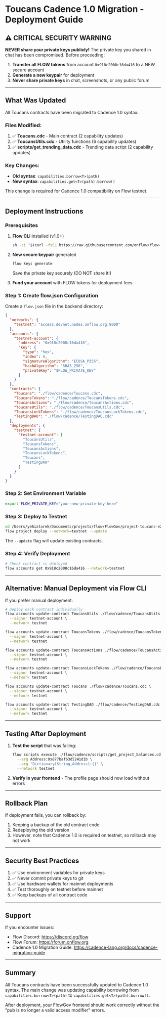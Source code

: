 # Toucans Cadence 1.0 Migration - Deployment Guide

## ⚠️ CRITICAL SECURITY WARNING

**NEVER share your private keys publicly!** The private key you shared in chat has been compromised. Before proceeding:

1. **Transfer all FLOW tokens** from account `0x918c2008c16da416` to a NEW secure account
2. **Generate a new keypair** for deployment
3. **Never share private keys** in chat, screenshots, or any public forum

---

## What Was Updated

All Toucans contracts have been migrated to Cadence 1.0 syntax:

### Files Modified:
1. ✅ **Toucans.cdc** - Main contract (2 capability updates)
2. ✅ **ToucansUtils.cdc** - Utility functions (6 capability updates)
3. ✅ **scripts/get_trending_data.cdc** - Trending data script (2 capability updates)

### Key Changes:
- **Old syntax**: `capabilities.borrow<T>(path)`
- **New syntax**: `capabilities.get<T>(path).borrow()`

This change is required for Cadence 1.0 compatibility on Flow testnet.

---

## Deployment Instructions

### Prerequisites

1. **Flow CLI** installed (v1.0+)
   ```bash
   sh -ci "$(curl -fsSL https://raw.githubusercontent.com/onflow/flow-cli/master/install.sh)"
   ```

2. **New secure keypair** generated
   ```bash
   flow keys generate
   ```
   Save the private key securely (DO NOT share it!)

3. **Fund your account** with FLOW tokens for deployment fees

### Step 1: Create flow.json Configuration

Create a `flow.json` file in the backend directory:

```json
{
  "networks": {
    "testnet": "access.devnet.nodes.onflow.org:9000"
  },
  "accounts": {
    "testnet-account": {
      "address": "0x918c2008c16da416",
      "key": {
        "type": "hex",
        "index": 0,
        "signatureAlgorithm": "ECDSA_P256",
        "hashAlgorithm": "SHA3_256",
        "privateKey": "$FLOW_PRIVATE_KEY"
      }
    }
  },
  "contracts": {
    "Toucans": "./flow/cadence/Toucans.cdc",
    "ToucansTokens": "./flow/cadence/ToucansTokens.cdc",
    "ToucansActions": "./flow/cadence/ToucansActions.cdc",
    "ToucansUtils": "./flow/cadence/ToucansUtils.cdc",
    "ToucansLockTokens": "./flow/cadence/ToucansLockTokens.cdc",
    "TestingDAO": "./flow/cadence/TestingDAO.cdc"
  },
  "deployments": {
    "testnet": {
      "testnet-account": [
        "ToucansUtils",
        "ToucansTokens", 
        "ToucansActions",
        "ToucansLockTokens",
        "Toucans",
        "TestingDAO"
      ]
    }
  }
}
```

### Step 2: Set Environment Variable

```bash
export FLOW_PRIVATE_KEY="your-new-private-key-here"
```

### Step 3: Deploy to Testnet

```bash
cd /Users/yehiatarek/Documents/projects/flow/FlowGov/project-toucans-v2/backend
flow project deploy --network=testnet --update
```

The `--update` flag will update existing contracts.

### Step 4: Verify Deployment

```bash
# Check contract is deployed
flow accounts get 0x918c2008c16da416 --network=testnet
```

---

## Alternative: Manual Deployment via Flow CLI

If you prefer manual deployment:

```bash
# Deploy each contract individually
flow accounts update-contract ToucansUtils ./flow/cadence/ToucansUtils.cdc \
  --signer testnet-account \
  --network testnet

flow accounts update-contract ToucansTokens ./flow/cadence/ToucansTokens.cdc \
  --signer testnet-account \
  --network testnet

flow accounts update-contract ToucansActions ./flow/cadence/ToucansActions.cdc \
  --signer testnet-account \
  --network testnet

flow accounts update-contract ToucansLockTokens ./flow/cadence/ToucansLockTokens.cdc \
  --signer testnet-account \
  --network testnet

flow accounts update-contract Toucans ./flow/cadence/Toucans.cdc \
  --signer testnet-account \
  --network testnet

flow accounts update-contract TestingDAO ./flow/cadence/TestingDAO.cdc \
  --signer testnet-account \
  --network testnet
```

---

## Testing After Deployment

1. **Test the script** that was failing:
   ```bash
   flow scripts execute ./flow/cadence/scripts/get_project_balances.cdc \
     --arg Address:0x877bafb3d5241d1b \
     --arg 'Dictionary(String,Address):{}' \
     --network testnet
   ```

2. **Verify in your frontend** - The profile page should now load without errors

---

## Rollback Plan

If deployment fails, you can rollback by:
1. Keeping a backup of the old contract code
2. Redeploying the old version
3. However, note that Cadence 1.0 is required on testnet, so rollback may not work

---

## Security Best Practices

1. ✅ Use environment variables for private keys
2. ✅ Never commit private keys to git
3. ✅ Use hardware wallets for mainnet deployments
4. ✅ Test thoroughly on testnet before mainnet
5. ✅ Keep backups of all contract code

---

## Support

If you encounter issues:
- Flow Discord: https://discord.gg/flow
- Flow Forum: https://forum.onflow.org
- Cadence 1.0 Migration Guide: https://cadence-lang.org/docs/cadence-migration-guide

---

## Summary

All Toucans contracts have been successfully updated to Cadence 1.0 syntax. The main change was updating capability borrowing from `capabilities.borrow<T>(path)` to `capabilities.get<T>(path).borrow()`.

After deployment, your FlowGov frontend should work correctly without the "pub is no longer a valid access modifier" errors.

